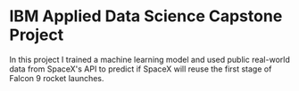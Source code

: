 # IBM Applied Data Science Capstone Project

In this project I trained a machine learning model and used public real-world data from SpaceX's API to predict if SpaceX will reuse the first stage of Falcon 9 rocket launches.
